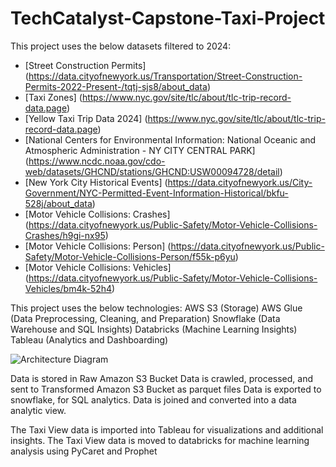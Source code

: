 # TechCatalyst-Capstone-Taxi-Project

This project uses the below datasets filtered to 2024:
- [Street Construction Permits] (https://data.cityofnewyork.us/Transportation/Street-Construction-Permits-2022-Present-/tqtj-sjs8/about_data)
- [Taxi Zones] (https://www.nyc.gov/site/tlc/about/tlc-trip-record-data.page)
- [Yellow Taxi Trip Data 2024] (https://www.nyc.gov/site/tlc/about/tlc-trip-record-data.page)
- [National Centers for Environmental Information: National Oceanic and Atmospheric Administration - NY CITY CENTRAL PARK] (https://www.ncdc.noaa.gov/cdo-web/datasets/GHCND/stations/GHCND:USW00094728/detail)
- [New York City Historical Events] (https://data.cityofnewyork.us/City-Government/NYC-Permitted-Event-Information-Historical/bkfu-528j/about_data)
- [Motor Vehicle Collisions: Crashes] (https://data.cityofnewyork.us/Public-Safety/Motor-Vehicle-Collisions-Crashes/h9gi-nx95)
- [Motor Vehicle Collisions: Person] (https://data.cityofnewyork.us/Public-Safety/Motor-Vehicle-Collisions-Person/f55k-p6yu)
- [Motor Vehicle Collisions: Vehicles] (https://data.cityofnewyork.us/Public-Safety/Motor-Vehicle-Collisions-Vehicles/bm4k-52h4)

This project uses the below technologies:
AWS S3 (Storage)
AWS Glue (Data Preprocessing, Cleaning, and Preparation)
Snowflake (Data Warehouse and SQL Insights)
Databricks (Machine Learning Insights)
Tableau (Analytics and Dashboarding)

![Architecture Diagram](assets/image.png)


Data is stored in Raw Amazon S3 Bucket
Data is crawled, processed, and sent to Transformed Amazon S3 Bucket as parquet files
Data is exported to snowflake, for SQL analytics. Data is joined and converted into a data analytic view.

The Taxi View data is imported into Tableau for visualizations and additional insights. 
The Taxi View data is moved to databricks for machine learning analysis using PyCaret and Prophet
